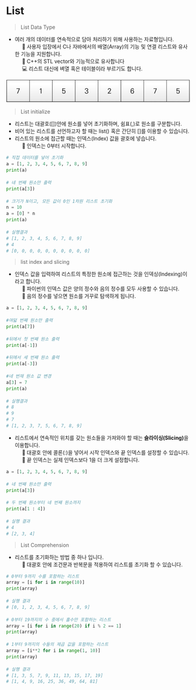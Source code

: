 # List

> List Data Type

* 여러 개의 데이터를 연속적으로 담아 처리하기 위해 사용하는 자료형입니다.<br>
&nbsp;&nbsp;&nbsp;&nbsp; 🧷 사용자 입장에서 C나 자바에서의 배열(Array)의 기능 및 연결 리스트와 유사한 기능을 지원합니다.<br>
&nbsp;&nbsp;&nbsp;&nbsp; 🎈 C++의 STL vector와 기능적으로 유사합니다<br>
&nbsp;&nbsp;&nbsp;&nbsp; 💻 리스트 대신에 벼열 혹은 테이블이라 부르기도 합니다.<br>

<img src="../../img/list.jpg">

> List initialize

* 리스트는 대괄호([])안에 원소를 넣어 초기화하며, 쉼표(,)로 원소를 구분합니다.
* 비어 있는 리스트를 선언하고자 할 때는 list() 혹은 간단히 []를 이용할 수 있습니다.
* 리스트의 원소에 접근할 때는 인덱스(Index) 값을 괄호에 넣습니다.<br>
&nbsp;&nbsp;&nbsp;&nbsp; 🧷 인덱스는 0부터 시작합니다.

```python
# 직접 데이터를 넣어 초기화
a = [1, 2, 3, 4, 5, 6, 7, 8, 9]
print(a)

# 네 번째 원소만 출력
print(a[3])

# 크기가 N이고, 모든 값이 0인 1차원 리스트 초기화
n = 10
a = [0] * n
print(a)

# 실행결과
# [1, 2, 3, 4, 5, 6, 7, 8, 9]
# 4
# [0, 0, 0, 0, 0, 0, 0, 0, 0, 0]
```
> list index and slicing

* 인덱스 값을 입력하여 리스트의 특정한 원소에 접근하는 것을 인덱싱(Indexing)이라고 합니다.<br>
&nbsp;&nbsp;&nbsp;&nbsp; 🧷 파이썬의 인덱스 값은 양의 정수와 음의 정수를 모두 사용할 수 있습니다.<br>
&nbsp;&nbsp;&nbsp;&nbsp; 🎈 음의 정수를 넣으면 원소를 거꾸로 탐색하게 됩니다.<br>

```python
a = [1, 2, 3, 4, 5, 6, 7, 8, 9]

#여덟 번째 원소만 출력
print(a[7])

#뒤에서 첫 번째 원소 출력
print(a[-1])

#뒤에서 세 번째 원소 출력
print(a[-3])

#네 번재 원소 값 변경
a[3] = 7
print(a)

# 실행결과
# 8
# 9
# 7
# [1, 2, 3, 7, 5, 6, 7, 8, 9]
```

* 리스트에서 연속적인 위치를 갖는 원소들을 가져와야 할 때는 <strong>슬라이싱(Slicing)</strong>을 이용합니다.<br>
&nbsp;&nbsp;&nbsp;&nbsp; 🧷 대괄호 안에 콜론(:)을 넣어서 시작 인덱스와 끝 인덱스를 설정할 수 있습니다. <br>
&nbsp;&nbsp;&nbsp;&nbsp; 🎈 끝 인덱스는 실제 인덱스보다 1을 더 크게 설정합니다.<br>

```python
a = [1, 2, 3, 4, 5, 6, 7, 8, 9]

# 네 번째 원소만 출력
print(a[3])

# 두 번째 원소부터 네 번째 원소까지
print(a[1 : 4])

# 실행 결과
# 4
# [2, 3, 4]
```

> List Comprehension

* 리스트를 초기화하는 방법 중 하나 입니다.<br>
&nbsp;&nbsp;&nbsp;&nbsp; 🧷 대괄호 안에 조건문과 반복문을 적용하여 리스트를 초기화 할 수 있습니다.

```python
# 0부터 9까지 수를 포함하는 리스트
array = [i for i in range(10)]
print(array)

# 실행 결과
# [0, 1, 2, 3, 4, 5, 6, 7, 8, 9]

# 0부터 19까지의 수 중에서 홀수만 포함하는 리스트
array = [i for i in range(20) if i % 2 == 1]
print(array)

# 1부터 9까지의 수들의 제곱 값을 포함하는 리스트
array = [i**2 for i in range(1, 10)]
print(array)

# 실행 결과
# [1, 3, 5, 7, 9, 11, 13, 15, 17, 19]
# [1, 4, 9, 16, 25, 36, 49, 64, 81]
```


